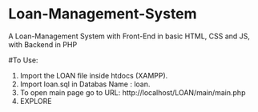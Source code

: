 # Loan-Management-System
A Loan-Management System with Front-End in basic HTML, CSS and JS, with Backend in PHP

#To Use:
1. Import the LOAN file inside htdocs (XAMPP).
2. Import loan.sql in Databas Name : loan.
3. To open main page go to URL: http://localhost/LOAN/main/main.php
4. EXPLORE
